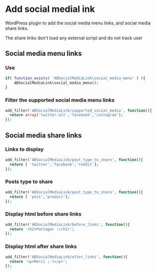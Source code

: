 # Add social medial ink

WordPress plugin to add the social media menu links, and social media share links.

The share links don't load any external script and do not track user

## Social media menu links

### Use

```php
if( function_exists( 'ABSocialMediaLink\social_media_menu' ) ){
    ABSocialMediaLink\social_media_menu();
}
```

### Filter the supported social media menu links

```php
add_filter('ABSocialMediaLink/supported_social_media', function(){
  return array('twitter-alt','facebook','instagram');
});
```


## Social media share links


### Links to display

```php
add_filter('ABSocialMediaLink/post_type_to_share', function(){
  return [ 'twitter','facebook','reddit'];
});
```

### Posts type to share

```php
add_filter('ABSocialMediaLink/post_type_to_share', function(){
  return [ 'post','product'];
});
```

### Display html before share links

```php
add_filter('ABSocialMediaLink/before_links', function(){
  return '<h2>Partager :</h2>';
});
```

### Display html after share links

```php
add_filter('ABSocialMediaLink/after_links', function(){
  return '<p>Merci ;-)</p>';
});
```
